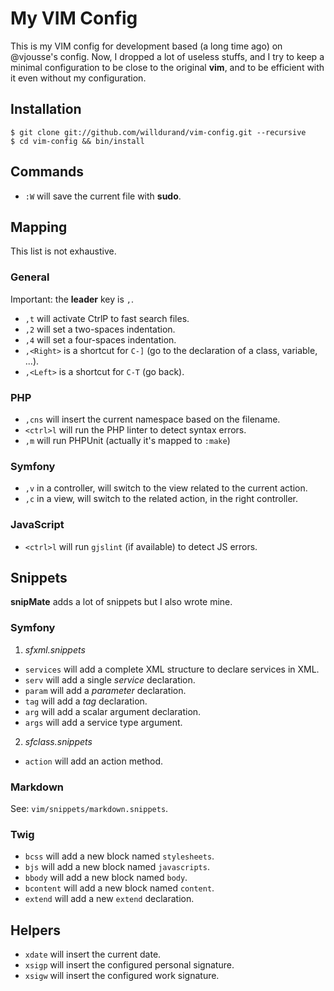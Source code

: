 My VIM Config
=============

This is my VIM config for development based (a long time ago) on @vjousse's
config. Now, I dropped a lot of useless stuffs, and I try to keep a minimal
configuration to be close to the original **vim**, and to be efficient with it
even without my configuration.

Installation
------------

```
$ git clone git://github.com/willdurand/vim-config.git --recursive
$ cd vim-config && bin/install
```


Commands
--------

* `:W`      will save the current file with **sudo**.


Mapping
-------

This list is not exhaustive.

### General

Important: the **leader** key is `,`.

* `,t`      will activate CtrlP to fast search files.
* `,2`      will set a two-spaces indentation.
* `,4`      will set a four-spaces indentation.
* `,<Right>` is a shortcut for `C-]` (go to the declaration of a class, variable, ...).
* `,<Left>` is a shortcut for `C-T` (go back).

### PHP

* `,cns`    will insert the current namespace based on the filename.
* `<ctrl>l` will run the PHP linter to detect syntax errors.
* `,m`      will run PHPUnit (actually it's mapped to `:make`)

### Symfony

* `,v`      in a controller, will switch to the view related to the current
action.
* `,c`      in a view, will switch to the related action, in the right
controller.

### JavaScript

* `<ctrl>l` will run `gjslint` (if available) to detect JS errors.


Snippets
--------

**snipMate** adds a lot of snippets but I also wrote mine.

### Symfony

1. _sfxml.snippets_

* `services`    will add a complete XML structure to declare services in XML.
* `serv`        will add a single _service_ declaration.
* `param`       will add a _parameter_ declaration.
* `tag`         will add a _tag_ declaration.
* `arg`         will add a scalar argument declaration.
* `args`        will add a service type argument.

2. _sfclass.snippets_

* `action`      will add an action method.

### Markdown

See: `vim/snippets/markdown.snippets`.

### Twig

* `bcss`        will add a new block named `stylesheets`.
* `bjs`         will add a new block named `javascripts`.
* `bbody`       will add a new block named `body`.
* `bcontent`    will add a new block named `content`.
* `extend`      will add a new `extend` declaration.


Helpers
-------

* `xdate`       will insert the current date.
* `xsigp`       will insert the configured personal signature.
* `xsigw`       will insert the configured work signature.
